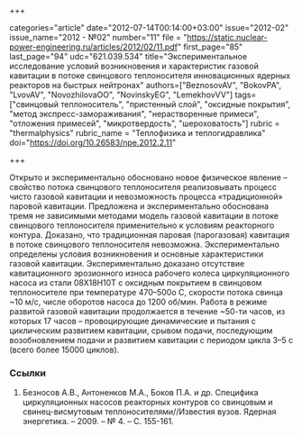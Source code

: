 +++

categories="article"
date="2012-07-14T00:14:00+03:00"
issue="2012-02"
issue_name="2012 - №02"
number="11"
file = "https://static.nuclear-power-engineering.ru/articles/2012/02/11.pdf"
first_page="85"
last_page="94"
udc="621.039.534"
title="Экспериментальное исследование условий возникновения и характеристик газовой кавитации в потоке свинцового теплоносителя инновационных ядерных реакторов на быстрых нейтронах"
authors=["BeznosovAV", "BokovPA", "LvovAV", "NovozhilovaOO", "NovinskyEG", "LemekhovVV"]
tags=["свинцовый теплоноситель", "пристенный слой", "оксидные покрытия", "метод экспресс-замораживания", "нерастворенные примеси", "отложения примесей", "микротвердость", "шероховатость"]
rubric = "thermalphysics"
rubric_name = "Теплофизика и теплогидравлика"
doi="https://doi.org/10.26583/npe.2012.2.11"

+++

Открыто и экспериментально обосновано новое физическое явление – свойство потока свинцового теплоносителя реализовывать процесс чисто газовой кавитации и невозможность процесса «традиционной» паровой кавитации. Предложена и экспериментально обоснована тремя не зависимыми методами модель газовой кавитации в потоке свинцового теплоносителя применительно к условиям реакторного контура. Доказано, что традиционная паровая (парогазовая) кавитация в потоке свинцового теплоносителя невозможна. Экспериментально определены условия возникновения и основные характеристики газовой кавитации. Экспериментально доказано отсутствие кавитационного эрозионного износа рабочего колеса циркуляционного насоса из стали 08Х18Н10Т с оксидным покрытием в свинцовом теплоносителе при температуре 470–500о С, скорости потока свинца ~10 м/с, числе оборотов насоса до 1200 об/мин. Работа в режиме развитой газовой кавитации продолжается в течение ~50-ти часов, из которых 17 часов – провоцирующие динамические и пытания с циклическим развитием кавитации, срывом подачи, последующим возобновлением подачи и развитием кавитации с периодом цикла 3–5 с (всего более 15000 циклов).

### Ссылки

1. Безносов А.В., Антоненков М.А., Боков П.А. и др. Специфика циркуляционных насосов реакторных контуров со свинцовым и свинец-висмутовым теплоносителями//Известия вузов. Ядерная энергетика. – 2009. – № 4. – С. 155-161.